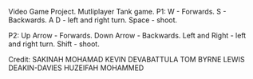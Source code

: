 Video Game Project. Mutliplayer Tank game.
P1:
W - Forwards.
S - Backwards.
A D - left and right turn.
Space - shoot.

P2:
Up Arrow - Forwards.
Down Arrow - Backwards.
Left and Right - left and right turn.
Shift - shoot.







Credit:
SAKINAH MOHAMAD
KEVIN DEVABATTULA
TOM BYRNE
LEWIS DEAKIN-DAVIES
HUZEIFAH MOHAMMED
